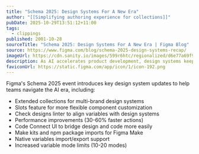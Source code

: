 ```yaml
---
title: "Schema 2025: Design Systems For A New Era"
author: "[[Simplifying authoring experience for collections]]"
pubDate: 2025-10-29T13:51:12+11:00
tags:
  - clippings
published: 2001-10-28
sourceTitle: "Schema 2025: Design Systems For A New Era | Figma Blog"
source: https://www.figma.com/blog/schema-2025-design-systems-recap/
imageUrl: https://cdn.sanity.io/images/599r6htc/regionalized/d6e77a69f96aad2c5187c51fbe888e4cc4d1742a-3840x2160.png?w=1200&q=70&fit=max&auto=format
description: As AI accelerates product development, design systems keep the bar for craft and quality high. Here’s everything we announced at Schema to help teams design for the AI era.
faviconUrl: https://static.figma.com/app/icon/1/icon-192.png
---
```

Figma's Schema 2025 event introduces key design system updates to help teams navigate the AI era, including:

- Extended collections for multi-brand design systems
- Slots feature for more flexible component customization
- Check designs linter to align variables with design systems
- Performance improvements (30-60% faster actions)
- Code Connect UI to bridge design and code more easily
- Make kits and npm package imports for Figma Make
- Native variables import/export support
- Increased variable mode limits (10-20 modes)

